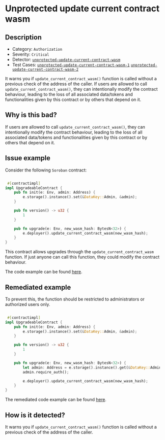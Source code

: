 # Unprotected update current contract wasm

## Description 

- Category: `Authorization`
- Severity: `Critical`
- Detector: [`unprotected-update-current-contract-wasm`](https://github.com/CoinFabrik/scout-soroban/tree/main/detectors/unprotected-update-current-contract-wasm)
- Test Cases: [`unprotected-update-current-contract-wasm-1`](https://github.com/CoinFabrik/scout-soroban/tree/main/test-cases/unprotected-update-current-contract-wasm/unprotected-update-current-contract-wasm-1) [`unprotected-update-current-contract-wasm-2`](https://github.com/CoinFabrik/scout-soroban/tree/main/test-cases/unprotected-update-current-contract-wasm/unprotected-update-current-contract-wasm-2) 

It warns you if `update_current_contract_wasm()` function is called without a previous check of the address of the caller. If users are allowed to call `update_current_contract_wasm()`, they can intentionally modify the contract behaviour, leading to the loss of all associated data/tokens and functionalities given by this contract or by others that depend on it.


## Why is this bad? 

If users are allowed to call `update_current_contract_wasm()`, they can intentionally modify the contract behaviour, leading to the loss of all associated data/tokens and functionalities given by this contract or by others that depend on it.

## Issue example 

Consider the following `Soroban` contract:

```rust

 #[contractimpl]
impl UpgradeableContract {
    pub fn init(e: Env, admin: Address) {
        e.storage().instance().set(&DataKey::Admin, &admin);
    }

    pub fn version() -> u32 {
        1
    }

    pub fn upgrade(e: Env, new_wasm_hash: BytesN<32>) {
        e.deployer().update_current_contract_wasm(new_wasm_hash);
    }
}

```

This contract allows upgrades through the `update_current_contract_wasm` function. If just anyone can call this function, they could modify the contract behaviour.

The code example can be found [here](https://github.com/CoinFabrik/scout-soroban/tree/main/test-cases/unprotected-update-current-contract-wasm/unprotected-update-current-contract-wasm-1/vulnerable-example).


## Remediated example

To prevent this, the function should be restricted to administrators or authorized users only.

```rust

 #[contractimpl]
impl UpgradeableContract {
    pub fn init(e: Env, admin: Address) {
        e.storage().instance().set(&DataKey::Admin, &admin);
    }

    pub fn version() -> u32 {
        1
    }

    pub fn upgrade(e: Env, new_wasm_hash: BytesN<32>) {
        let admin: Address = e.storage().instance().get(&DataKey::Admin).unwrap();
        admin.require_auth();

        e.deployer().update_current_contract_wasm(new_wasm_hash);
    }
}
```

The remediated code example can be found [here](https://github.com/CoinFabrik/scout-soroban/tree/main/test-cases/unprotected-update-current-contract-wasm/unprotected-update-current-contract-wasm-1/remediated-example).

## How is it detected?

It warns you if `update_current_contract_wasm()` function is called without a previous check of the address of the caller.
